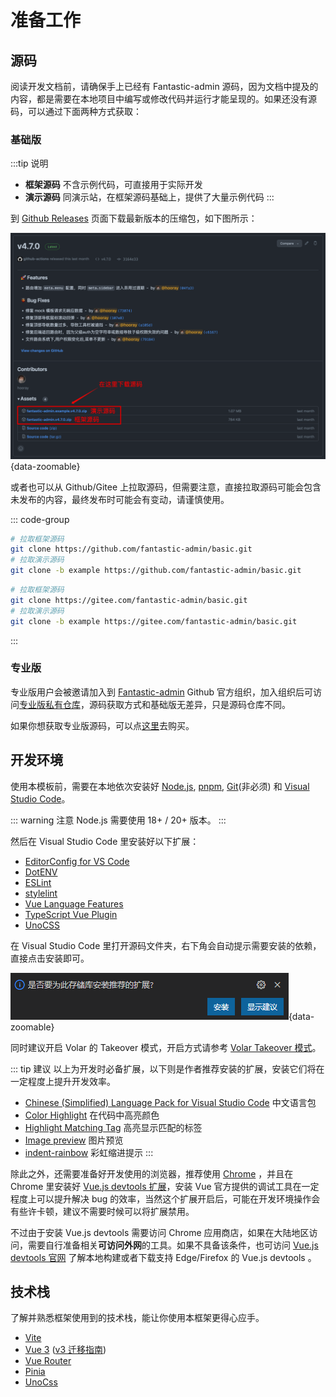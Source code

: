 # 准备工作

## 源码

阅读开发文档前，请确保手上已经有 Fantastic-admin 源码，因为文档中提及的内容，都是需要在本地项目中编写或修改代码并运行才能呈现的。如果还没有源码，可以通过下面两种方式获取：

### 基础版

:::tip 说明
- **框架源码** 不含示例代码，可直接用于实际开发
- **演示源码** 同演示站，在框架源码基础上，提供了大量示例代码
:::

到 [Github Releases](https://github.com/fantastic-admin/basic/releases) 页面下载最新版本的压缩包，如下图所示：

![](/download.png){data-zoomable}

或者也可以从 Github/Gitee 上拉取源码，但需要注意，直接拉取源码可能会包含未发布的内容，最终发布时可能会有变动，请谨慎使用。

::: code-group

```sh [从 Github 拉取]
# 拉取框架源码
git clone https://github.com/fantastic-admin/basic.git
# 拉取演示源码
git clone -b example https://github.com/fantastic-admin/basic.git
```

```sh [从 Gitee 拉取]
# 拉取框架源码
git clone https://gitee.com/fantastic-admin/basic.git
# 拉取演示源码
git clone -b example https://gitee.com/fantastic-admin/basic.git
```

:::

### 专业版

专业版用户会被邀请加入到 [Fantastic-admin](https://github.com/fantastic-admin) Github 官方组织，加入组织后可访问[专业版私有仓库](https://github.com/fantastic-admin/pro)，源码获取方式和基础版无差异，只是源码仓库不同。

如果你想获取专业版源码，可以点[这里](../buy)去购买。

## 开发环境

使用本模板前，需要在本地依次安装好 [Node.js](https://nodejs.org/), [pnpm](https://pnpm.io/zh/), [Git](https://git-scm.com/)(非必须) 和 [Visual Studio Code](https://code.visualstudio.com/)。

::: warning 注意
Node.js 需要使用 18+ / 20+ 版本。
:::

然后在 Visual Studio Code 里安装好以下扩展：

- [EditorConfig for VS Code](https://marketplace.visualstudio.com/items?itemName=EditorConfig.EditorConfig)
- [DotENV](https://marketplace.visualstudio.com/items?itemName=mikestead.dotenv)
- [ESLint](https://marketplace.visualstudio.com/items?itemName=dbaeumer.vscode-eslint)
- [stylelint](https://marketplace.visualstudio.com/items?itemName=stylelint.vscode-stylelint)
- [Vue Language Features](https://marketplace.visualstudio.com/items?itemName=Vue.volar)
- [TypeScript Vue Plugin](https://marketplace.visualstudio.com/items?itemName=Vue.vscode-typescript-vue-plugin)
- [UnoCSS](https://marketplace.visualstudio.com/items?itemName=antfu.unocss)

在 Visual Studio Code 里打开源码文件夹，右下角会自动提示需要安装的依赖，直接点击安装即可。

![](/vscode.png){data-zoomable}

同时建议开启 Volar 的 Takeover 模式，开启方式请参考 [Volar Takeover 模式](https://cn.vuejs.org/guide/typescript/overview.html#volar-takeover-mode)。

::: tip 建议
以上为开发时必备扩展，以下则是作者推荐安装的扩展，安装它们将在一定程度上提升开发效率。

- [Chinese (Simplified) Language Pack for Visual Studio Code](https://marketplace.visualstudio.com/items?itemName=MS-CEINTL.vscode-language-pack-zh-hans) 中文语言包
- [Color Highlight](https://marketplace.visualstudio.com/items?itemName=naumovs.color-highlight) 在代码中高亮颜色
- [Highlight Matching Tag](https://marketplace.visualstudio.com/items?itemName=vincaslt.highlight-matching-tag) 高亮显示匹配的标签
- [Image preview](https://marketplace.visualstudio.com/items?itemName=kisstkondoros.vscode-gutter-preview) 图片预览
- [indent-rainbow](https://marketplace.visualstudio.com/items?itemName=oderwat.indent-rainbow) 彩虹缩进提示
:::

除此之外，还需要准备好开发使用的浏览器，推荐使用 [Chrome](https://www.google.cn/chrome/) ，并且在 Chrome 里安装好 [Vue.js devtools 扩展](https://chrome.google.com/webstore/detail/vuejs-devtools/nhdogjmejiglipccpnnnanhbledajbpd)，安装 Vue 官方提供的调试工具在一定程度上可以提升解决 bug 的效率，当然这个扩展开启后，可能在开发环境操作会有些许卡顿，建议不需要时候可以将扩展禁用。

不过由于安装 Vue.js devtools 需要访问 Chrome 应用商店，如果在大陆地区访问，需要自行准备相关**可访问外网**的工具。如果不具备该条件，也可访问 [Vue.js devtools 官网](https://devtools.vuejs.org/) 了解本地构建或者下载支持 Edge/Firefox 的 Vue.js devtools 。

## 技术栈

了解并熟悉框架使用到的技术栈，能让你使用本框架更得心应手。

- [Vite](https://cn.vitejs.dev/)
- [Vue 3](https://cn.vuejs.org/) ([v3 迁移指南](https://v3-migration.vuejs.org/))
- [Vue Router](https://router.vuejs.org/zh/)
- [Pinia](https://pinia.vuejs.org/zh/)
- [UnoCss](https://unocss.dev/)
